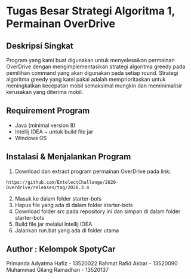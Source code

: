 # Tugas Besar Strategi Algoritma 1, Permainan OverDrive

## Deskripsi Singkat
Program yang kami buat digunakan untuk menyelesaikan permainan OverDrive dengan mengimplementasikan strategi algoritma greedy pada pemilihan command yang akan digunakan pada setiap round.
Strategi algoritma greedy yang kami pakai adalah memprioritaskan untuk meningkatkan kecepatan mobil semaksimal mungkin dan meminimalisir kerusakan yang diterima mobil.

## Requirement Program
- Java (minimal version 8)
- Intellij IDEA ~ untuk build file jar
- Windows OS

## Instalasi & Menjalankan Program
1. Download dan extract program permainan OverDrive pada link:
```
https://github.com/EntelectChallenge/2020-Overdrive/releases/tag/2020.3.4
```
2. Masuk ke dalam folder starter-bots
3. Hapus file yang ada di dalam folder starter-bots
4. Download folder src pada repository ini dan simpan di dalam folder starter-bots
5. Build file jar melalui Intellij IDEA
6. Jalankan run.bat yang ada di folder utama


## Author : Kelompok SpotyCar
Primanda Adyatma Hafiz - 13520022
Rahmat Rafid Akbar - 13520090
Muhammad Gilang Ramadhan - 13520137
